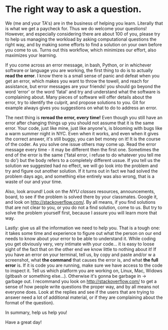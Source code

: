 The right way to ask a question. 
==================================

We (me and your TA's) are in the business of helping you learn. 
Literally that is what we get a paycheck for. Thus we do welcome your questions! 
However, and especially considering there are about 100 of you, please try to help us managing the workload by asking computational questions the right way, and by making some efforts to find a solution on your own before you come to us. 
Turns out this workflow, which minimizes our effort, also maximizes your learning. 

If you come across an error message, in bash, Python, or in whichever software or language you are 
working, the first thing to do is to actually **read the error**. I know there is a small sense of panic and defeat when you get an error, which makes you want to throw the towell, and reach for assistance, but error messages are your friends! you should go beyond the word 'error' or the word 'fatal' and try and understand 
what the software is complaining about. Many pieces of software will offer details about the error, try to identify the culprit, and propose solutions to you. Git for example always gives you suggestions on what to do to address an error. 

The next thing is **reread the error, every time!** Even though you still have an error after changing things up you should not assume that 
it is the same error. Your code, just like mine, just like anyone's, is blooming with bugs like a warm summer night 
in NYC. Even when it works, and even when it gives the correct answer, it's still buggy, you can bet money on it! It is the course of the coder. As you solve one issue 
others may come up. Read the error message every time - it may be different then the first one. Sometimes the end of the error is the same ('fatal error, i refuse to do whatever you tell me to do') but the body refers to a completely different ussue. If you tell us the 
solution we suggested had no effect, we will go look into the problem and try and figure out another solution. If
it turns out in fact we had solved the problem days ago, and something else entirely was also wrong, that is a waste of our and your time. 

Also, look around! Look on the *NYU classes* resources, announcements, board, to see if the problem is solved there
by your classmates. Google it, and look on http://stackoverflow.com/. By all means, if you find solutions that are not clear to you, 
or you do not a find solution, come to us. But try to solve the problem yourself first, because I assure you will learn more that way. 

Lastly: give us all the information we need to help you. That is a tough one: it takes some time and experience to figure out what the person on our end needs to know about your error to be able to understand it. While coding you get obviously very, very intimate with your code... it is easy to loose sight of the fact that on the other end we know little to nothing about it!
If you have an error on your terminal, tell us, by copy and paste 
and/or w a screenshot, what **the command** that causes the error is, 
and what **the full error** is. If it is code you are running, 
make sure we have access to the code to inspect it. Tell us which platform you are working on, 
Linux, Mac, Widows (gitbash or something else...). 
Otherwise it's gonna be garbage in -> garbage out. 
I recommand you look on http://stackoverflow.com/ to get a sense of how people 
write questions the proper way, and by all means not everyone does. Look at the replies and see 
if the users that are trying to answer need a lot of additional material, or if they are complaining about the format of the question). 

In summary, help us help you! 

Have a great day!



